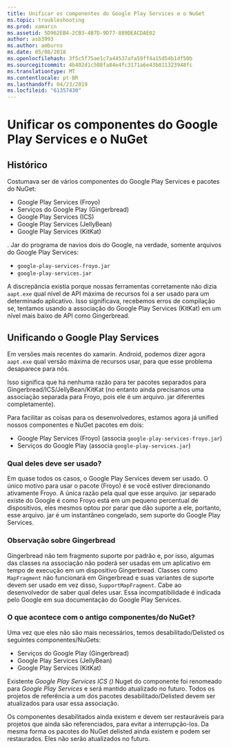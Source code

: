 ```yaml
---
title: Unificar os componentes do Google Play Services e o NuGet
ms.topic: troubleshooting
ms.prod: xamarin
ms.assetid: 5D962EB4-2CB3-4B7D-9D77-889DEACDAE02
author: asb3993
ms.author: amburns
ms.date: 05/08/2018
ms.openlocfilehash: 3f5c5f75ae1c7a44537afa59ff4a15d54b1df50b
ms.sourcegitcommit: 4b402d1c508fa84e4fc3171a6e43b811323948fc
ms.translationtype: MT
ms.contentlocale: pt-BR
ms.lasthandoff: 04/23/2019
ms.locfileid: "61357430"
---
```

# <a name="unifying-google-play-services-components-and-nuget"></a>Unificar os componentes do Google Play Services e o NuGet

## <a name="history"></a>Histórico

Costumava ser de vários componentes do Google Play Services e pacotes do NuGet:

-   Google Play Services (Froyo)
-   Serviços do Google Play (Gingerbread)
-   Google Play Services (ICS)
-   Google Play Services (JellyBean)
-   Google Play Services (KitKat)

. Jar do programa de navios dois do Google, na verdade, somente arquivos do Google Play Services:

-   `google-play-services-froyo.jar`
-   `google-play-services.jar`

A discrepância existia porque nossas ferramentas corretamente não dizia `aapt.exe` qual nível de API máxima de recursos foi a ser usado para um determinado aplicativo. Isso significava, recebemos erros de compilação se, tentamos usando a associação do Google Play Services (KitKat) em um nível mais baixo de API como Gingerbread.

## <a name="unifying-google-play-services"></a>Unificando o Google Play Services

Em versões mais recentes do xamarin. Android, podemos dizer agora `aapt.exe` qual versão máxima de recursos usar, para que esse problema desaparece para nós.

Isso significa que há nenhuma razão para ter pacotes separados para Gingerbread/ICS/JellyBean/KitKat (no entanto ainda precisamos uma associação separada para Froyo, pois ele é um arquivo. jar diferentes completamente).

Para facilitar as coisas para os desenvolvedores, estamos agora já unified nossos componentes e NuGet pacotes em dois:

-   Google Play Services (Froyo) (associa `google-play-services-froyo.jar`)
-   Serviços do Google Play (associa `google-play-services.jar`)

### <a name="which-one-should-be-used"></a>Qual deles deve ser usado?

Em quase todos os casos, o Google Play Services devem ser usado. O único motivo para usar o pacote (Froyo) é se você estiver direcionando ativamente Froyo. A única razão pela qual que esse arquivo. jar separado existe do Google é como Froyo está em um pequeno percentual de dispositivos, eles mesmos optou por parar que dão suporte a ele, portanto, esse arquivo. jar é um instantâneo congelado, sem suporte do Google Play Services.

### <a name="note-about-gingerbread"></a>Observação sobre Gingerbread

Gingerbread não tem fragmento suporte por padrão e, por isso, algumas das classes na associação não poderá ser usadas em um aplicativo em tempo de execução em um dispositivo Gingerbread. Classes como `MapFragment` não funcionará em Gingerbread e suas variantes de suporte devem ser usado em vez disso, `SupportMapFragment`. Cabe ao desenvolvedor de saber qual deles usar. Essa incompatibilidade é indicada pelo Google em sua documentação do Google Play Services.

### <a name="what-happens-to-the-old-componentsnugets"></a>O que acontece com o antigo componentes/do NuGet?

Uma vez que eles não são mais necessários, temos desabilitado/Delisted os seguintes componentes/NuGets:

-   Serviços do Google Play (Gingerbread)
-   Google Play Services (JellyBean)
-   Google Play Services (KitKat)

Existente _Google Play Services ICS ()_ Nuget do componente foi renomeado para _Google Play Services_ e será mantido atualizado no futuro. Todos os projetos de referência a um dos pacotes desabilitado/Delisted devem ser atualizados para usar essa associação.

Os componentes desabilitados ainda existem e devem ser restauráveis para projetos que ainda são referenciados, para evitar a interrupção-los. Da mesma forma os pacotes do NuGet delisted ainda existem e podem ser restaurados. Eles não serão atualizados no futuro.
